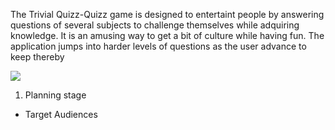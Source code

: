 

The Trivial Quizz-Quizz game is designed to entertaint people by answering questions of  several subjects to challenge themselves while adquiring knowledge. It is an amusing way to get a bit of culture while having fun.
The application jumps into harder levels of questions as the user advance to keep thereby  

![](assets/images/devices-desing.jpg)
1. Planning stage
  - Target Audiences
